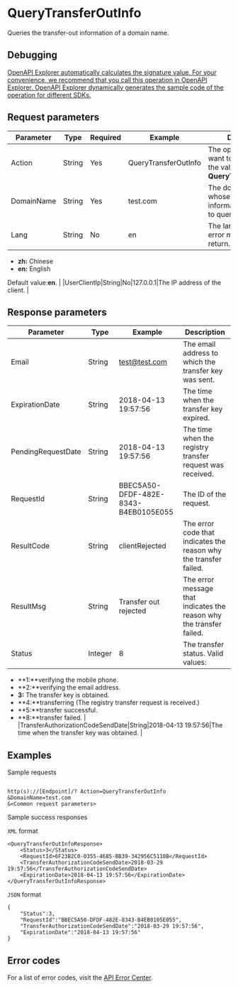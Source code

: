 # QueryTransferOutInfo

Queries the transfer-out information of a domain name.

## Debugging

[OpenAPI Explorer automatically calculates the signature value. For your convenience, we recommend that you call this operation in OpenAPI Explorer. OpenAPI Explorer dynamically generates the sample code of the operation for different SDKs.](https://api.aliyun.com/#product=Domain&api=QueryTransferOutInfo&type=RPC&version=2018-01-29)

## Request parameters

|Parameter|Type|Required|Example|Description|
|---------|----|--------|-------|-----------|
|Action|String|Yes|QueryTransferOutInfo|The operation that you want to perform. Set the value to **QueryTransferOutInfo**. |
|DomainName|String|Yes|test.com|The domain name whose transfer-out information you want to query. |
|Lang|String|No|en|The language of the error message to return. Valid values:

-   **zh:** Chinese
-   **en:** English

Default value:**en**. |
|UserClientIp|String|No|127.0.0.1|The IP address of the client. |

## Response parameters

|Parameter|Type|Example|Description|
|---------|----|-------|-----------|
|Email|String|test@test.com|The email address to which the transfer key was sent. |
|ExpirationDate|String|2018-04-13 19:57:56|The time when the transfer key expired. |
|PendingRequestDate|String|2018-04-13 19:57:56|The time when the registry transfer request was received. |
|RequestId|String|BBEC5A50-DFDF-482E-8343-B4EB0105E055|The ID of the request. |
|ResultCode|String|clientRejected|The error code that indicates the reason why the transfer failed. |
|ResultMsg|String|Transfer out rejected|The error message that indicates the reason why the transfer failed. |
|Status|Integer|8|The transfer status. Valid values:

-   **1:**verifying the mobile phone.
-   **2:**verifying the email address.
-   **3:** The transfer key is obtained.
-   **4:**transferring \(The registry transfer request is received.\)
-   **5:**transfer successful.
-   **8:**transfer failed. |
|TransferAuthorizationCodeSendDate|String|2018-04-13 19:57:56|The time when the transfer key was obtained. |

## Examples

Sample requests

```

http(s)://[Endpoint]/? Action=QueryTransferOutInfo
&DomainName=test.com
&<Common request parameters>

```

Sample success responses

`XML` format

```
<QueryTransferOutInfoResponse>
    <Status>3</Status>
    <RequestId>6F23B2C0-0355-4685-BB39-342956C5118B</RequestId>
    <TransferAuthorizationCodeSendDate>2018-03-29 19:57:56</TransferAuthorizationCodeSendDate>
    <ExpirationDate>2018-04-13 19:57:56</ExpirationDate>
</QueryTransferOutInfoResponse>
```

`JSON` format

```
{
	"Status":3,
	"RequestId":"BBEC5A50-DFDF-482E-8343-B4EB0105E055",
	"TransferAuthorizationCodeSendDate":"2018-03-29 19:57:56",
	"ExpirationDate":"2018-04-13 19:57:56"
}
```

## Error codes

For a list of error codes, visit the [API Error Center](https://error-center.alibabacloud.com/status/product/Domain).

